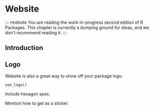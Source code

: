 # Website

::: rmdnote
You are reading the work-in-progress second edition of R Packages. This chapter is currently a dumping ground for ideas, and we don't recommend reading it. 
:::

## Introduction

## Logo

Website is also a great way to show off your package logo.

`use_logo()`

Include hexagon spec.

Mention how to get as a sticker.
